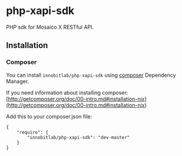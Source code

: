 # php-xapi-sdk #

PHP sdk for Mosaico X RESTful API.

## Installation ##

### Composer ###

You can install `innobitlab/php-xapi-sdk` using [composer](http://getcomposer.org/) Dependency Manager.

If you need information about installing composer: [http://getcomposer.org/doc/00-intro.md#installation-nix](http://getcomposer.org/doc/00-intro.md#installation-nix)

Add this to your composer.json file:

	{
    	"require": {
        	"innobitlab/php-xapi-sdk": "dev-master"
    	}
	}





